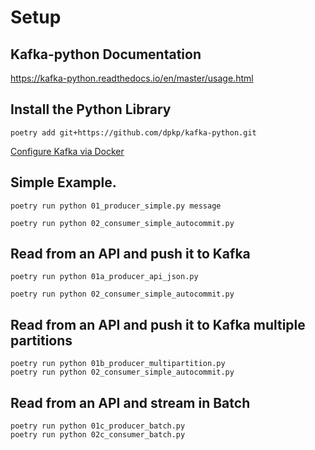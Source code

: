 # Setup

## Kafka-python Documentation 

https://kafka-python.readthedocs.io/en/master/usage.html

## Install the Python Library

```
poetry add git+https://github.com/dpkp/kafka-python.git
```

[Configure Kafka via Docker](https://bigdatabook.gchandra.com/chapter_08/kafka/kafka-software.html)

## Simple Example.

```
poetry run python 01_producer_simple.py message

poetry run python 02_consumer_simple_autocommit.py
```

## Read from an API and push it to Kafka

```
poetry run python 01a_producer_api_json.py

poetry run python 02_consumer_simple_autocommit.py
```

## Read from an API and push it to Kafka multiple partitions

```
poetry run python 01b_producer_multipartition.py
poetry run python 02_consumer_simple_autocommit.py
```

## Read from an API and stream in Batch

```
poetry run python 01c_producer_batch.py
poetry run python 02c_consumer_batch.py
```